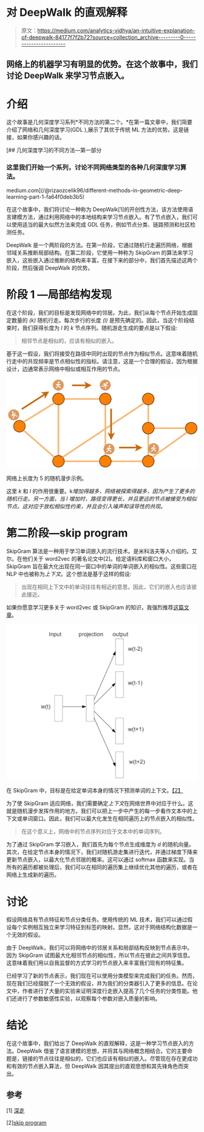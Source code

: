 # 对 DeepWalk 的直观解释

> 原文：<https://medium.com/analytics-vidhya/an-intuitive-explanation-of-deepwalk-84177f7f2b72?source=collection_archive---------0----------------------->

## 网络上的机器学习有明显的优势。在这个故事中，我们讨论 DeepWalk 来学习节点嵌入。

# 介绍

这个故事是几何深度学习系列*不同方法的第二个。*在第一篇文章中，我们简要介绍了网络和几何深度学习(GDL ),展示了其优于传统 ML 方法的优势。这是链接，如果你感兴趣的话。

[](/@rizaozcelik96/different-methods-in-geometric-deep-learning-part-1-fa64f0deb3b5) [## 几何深度学习的不同方法—第一部分

### 这里我们开始一个系列，讨论不同网络类型的各种几何深度学习算法。

medium.com](/@rizaozcelik96/different-methods-in-geometric-deep-learning-part-1-fa64f0deb3b5) 

在这个故事中，我们将讨论一种称为 DeepWalk[1]的开创性方法，该方法使用语言建模方法，通过利用网络中的本地结构来学习节点嵌入。有了节点嵌入，我们可以使用适当的最大似然方法来完成 GDL 任务，例如节点分类、链路预测和社区检测任务。

DeepWalk 是一个两阶段的方法。在第一阶段，它通过随机行走遍历网络，根据邻域关系推断局部结构。在第二阶段，它使用一种称为 SkipGram 的算法来学习嵌入，这些嵌入通过推断的结构来丰富。在接下来的部分中，我们首先描述这两个阶段，然后强调 DeepWalk 的优势。

# 阶段 1 —局部结构发现

在这个阶段，我们的目标是发现网络中的邻居。为此，我们从每个节点开始生成固定数量的 *(k)* 随机行走。每次步行的长度 *(l)* 是预先确定的。因此，当这个阶段结束时，我们获得长度为 *l* 的 *k* 节点序列。随机游走生成的要点是以下假设:

> 相邻节点是相似的，应该有相似的嵌入。

基于这一假设，我们将接受在路径中同时出现的节点作为相似节点。这意味着随机行走中的共现频率是节点相似性的指标。请注意，这是一个合理的假设，因为根据设计，边通常表示网络中相似或相互作用的节点。

![](img/a685f5c5a35d91caa53e7c7875f2e253.png)

网络上长度为 5 的随机漫步示例。

这里 *k* 和 *l* 的作用很重要。k*增加得越多，网络被探索得越多，因为产生了更多的随机行走。另一方面，当 *l* 增加时，路径变得更长，并且更远的节点被接受为相似节点。这对应于放松相似性约束，并且会引入噪声和误导性的共现。*

# 第二阶段—skip program

SkipGram 算法是一种用于学习单词嵌入的流行技术。是米科洛夫等人介绍的。艾尔。在他们关于 word2vec 的著名论文中[2]。给定语料库和窗口大小，SkipGram 旨在最大化出现在同一窗口中的单词的单词嵌入的相似性。这些窗口在 NLP 中也被称为*上下文*。这个想法是基于这样的假设:

> 出现在相同上下文中的单词往往有相近的意思。因此，它们的嵌入也应该彼此接近。

如果你愿意学习更多关于 word2vec 或 SkipGram 的知识，我强烈推荐[这篇文章](http://mccormickml.com/2016/04/19/word2vec-tutorial-the-skip-gram-model/)。

![](img/0552063885498a6ec06f731499d553e5.png)

在 SkipGram 中，目标是在给定单词本身的情况下预测单词的上下文。[【2】](https://papers.nips.cc/paper/5021-distributed-representations-of-words-and-phrases-and-their-compositionality.pdf)

为了使 SkipGram 适应网络，我们需要确定*上下文*在网络世界中对应于什么。这就是随机漫步发挥作用的地方。我们可以把上一步中产生的每一步看作文本中的上下文或单词窗口。因此，我们可以最大化发生在相同遍历上的节点嵌入的相似性。

> 在这个意义上，网络中的节点序列对应于文本中的单词序列。

为了通过 SkipGram 学习嵌入，我们首先为每个节点生成维度为 *d* 的随机向量。其次，在给定节点本身的情况下，我们对随机游走集进行迭代，并通过梯度下降来更新节点嵌入，以最大化节点邻居的概率。这可以通过 softmax 函数来实现。当所有的遍历都被处理后，我们可以在相同的遍历集上继续优化其他的遍历，或者在网络上生成新的遍历。

# 讨论

假设网络具有节点特征和节点分类任务。使用传统的 ML 技术，我们可以通过假设每个实例相互独立来学习特征到标签的映射。显然，这对于网络结构化数据是一个无效的假设。

由于 DeepWalk，我们可以将网络中的邻居关系和局部结构反映到节点表示中。因为 SkipGram 试图最大化相邻节点的相似性，所以节点在彼此之间共享信息。这意味着我们用以自我监督的方式学习的节点嵌入来丰富我们现有的特征集。

已经学习了新的节点表示，我们现在可以使用分类模型来完成我们的任务。然而，现在我们已经摆脱了一个无效的假设，并为我们的分类器引入了更多的信息。在论文中，作者进行了大量的实验来证明深度行走嵌入提高了几个任务的分类性能。他们还进行了参数敏感性实验，以观察每个参数对嵌入质量的影响。

# 结论

在这个故事中，我们给出了 DeepWalk 的直观解释，这是一种学习节点嵌入的方法。DeepWalk 借鉴了语言建模的思想，并将其与网络概念相结合。它的主要命题是，链接的节点往往是相似的，它们也应该有相似的嵌入。尽管现在存在更成功和有效的节点嵌入算法，但 DeepWalk 因其提出的直观思想和其先锋角色而突出。

## 参考

[1] [深走](http://www.perozzi.net/publications/14_kdd_deepwalk.pdf)

[2][skip program](https://papers.nips.cc/paper/5021-distributed-representations-of-words-and-phrases-and-their-compositionality.pdf)